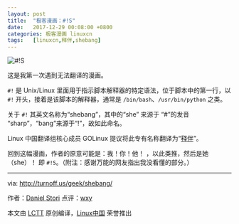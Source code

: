 ```yaml
---
layout: post
title:	"极客漫画：#!S"
date:	2017-12-29 00:08:00 +0800 
categories:	极客漫画 linuxcn 
tags:	[linuxcn,释伴,shebang]
---
```



![#!S](/Asserts/Images//attachment/album/201712/29/000823ywkzget79ocqbpbf.png)


这是我第一次遇到无法翻译的漫画。


`#!` 是 Unix/Linux 里面用于指示脚本解释器的特定语法，位于脚本中的第一行，以 `#!` 开头，接着是该脚本的解释器，通常是 `/bin/bash`、`/usr/bin/python` 之类。


关于 `#!` 其英文名称为“shebang”，其中的“she” 来源于 “#”的发音 “sharp”，“bang”来源于“!”，故如此命名。


Linux 中国翻译组核心成员 GOLinux 提议将此专有名称翻译为“[释伴](/article-3664-1.html)”。


回到这幅漫画，作者的原意可能是：我！你！他！ ，以此类推，然后是她（she）！ 即 `#!S`。（附注：感谢万能的网友指出我没看懂的部分。）




---


via: <http://turnoff.us/geek/shebang/>


作者：[Daniel Stori](http://turnoff.us/about/) 点评：[wxy](https://github.com/wxy)


本文由 [LCTT](https://github.com/LCTT/TranslateProject) 原创编译，[Linux中国](https://linux.cn/) 荣誉推出
